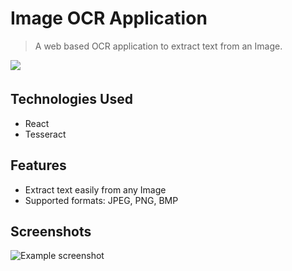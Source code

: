 # Image OCR  Application
> A web based OCR application to extract text from an Image.
> 
<a href="https://img-ocr-app.netlify.app/" target="_blank"><img src="https://img.shields.io/badge/Live%20Demo-007FFF?style=for-the-badge&logo=&logoColor=white" style="margin-bottom: 5px;" /></a>

## Technologies Used
- React
- Tesseract

## Features
- Extract text easily from any Image
- Supported formats: JPEG, PNG, BMP

## Screenshots
![Example screenshot](./img/screenshot.png)

